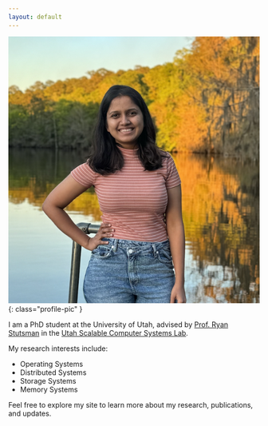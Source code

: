 ```yaml
---
layout: default
---
```


![Vinita](vinita.png){: class="profile-pic" }

I am a PhD student at the University of Utah, advised by [Prof. Ryan Stutsman](https://www.cs.utah.edu/~stutsman/) in the [Utah Scalable Computer Systems Lab](https://uscs.cs.utah.edu/).

My research interests include:
- Operating Systems
- Distributed Systems
- Storage Systems
- Memory Systems

Feel free to explore my site to learn more about my research, publications, and updates.

